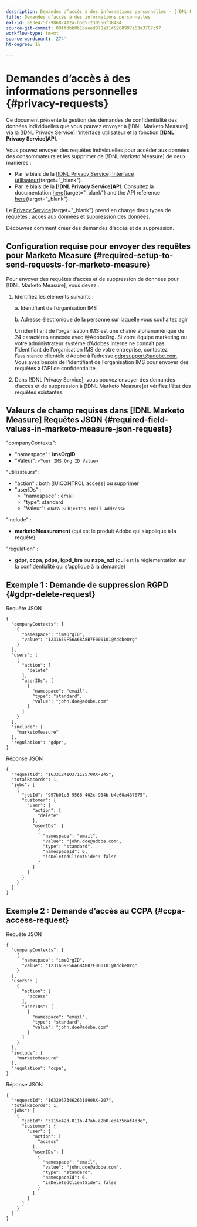 ```yaml
---
description: Demandes d’accès à des informations personnelles - [!DNL Marketo Measure] - Documentation du produit
title: Demandes d’accès à des informations personnelles
exl-id: 883e475f-9868-412a-b505-230556f38484
source-git-commit: 09ffdbb0b1baeed870a3145268997e63a3707c97
workflow-type: tm+mt
source-wordcount: '274'
ht-degree: 1%

---
```


# Demandes d’accès à des informations personnelles {#privacy-requests}

Ce document présente la gestion des demandes de confidentialité des données individuelles que vous pouvez envoyer à [!DNL Marketo Measure] via la [!DNL Privacy Service] l’interface utilisateur et la fonction **[!DNL Privacy Service]API**.

Vous pouvez envoyer des requêtes individuelles pour accéder aux données des consommateurs et les supprimer de [!DNL Marketo Measure] de deux manières :

* Par le biais de la [[!DNL Privacy Service] Interface utilisateur](https://experienceleague.adobe.com/docs/experience-platform/privacy/ui/overview.html){target="_blank"}.
* Par le biais de la **[!DNL Privacy Service]API**. Consultez la documentation [here](https://experienceleague.adobe.com/docs/experience-platform/privacy/api/overview.html){target="_blank"} and the API reference [here](https://developer.adobe.com/experience-platform-apis/references/privacy-service/){target="_blank"}.

Le [Privacy Service](https://experienceleague.adobe.com/docs/experience-platform/privacy/home.html){target="_blank"} prend en charge deux types de requêtes : accès aux données et suppression des données.

Découvrez comment créer des demandes d’accès et de suppression.

## Configuration requise pour envoyer des requêtes pour Marketo Measure {#required-setup-to-send-requests-for-marketo-measure}

Pour envoyer des requêtes d’accès et de suppression de données pour [!DNL Marketo Measure], vous devez :

1. Identifiez les éléments suivants :

   a. Identifiant de l’organisation IMS

   b. Adresse électronique de la personne sur laquelle vous souhaitez agir

   Un identifiant de l’organisation IMS est une chaîne alphanumérique de 24 caractères annexée avec @AdobeOrg. Si votre équipe marketing ou votre administrateur système d’Adobes interne ne connaît pas l’identifiant de l’organisation IMS de votre entreprise, contactez l’assistance clientèle d’Adobe à l’adresse gdprsupport@adobe.com. Vous avez besoin de l’identifiant de l’organisation IMS pour envoyer des requêtes à l’API de confidentialité.

1. Dans [!DNL Privacy Service], vous pouvez envoyer des demandes d’accès et de suppression à [!DNL Marketo Measure]et vérifiez l’état des requêtes existantes.

## Valeurs de champ requises dans [!DNL Marketo Measure] Requêtes JSON {#required-field-values-in-marketo-measure-json-requests}

&quot;companyContexts&quot;:

* &quot;namespace&quot; : **imsOrgID**
* &quot;Valeur&quot;: `<Your IMS Org ID Value>`

&quot;utilisateurs&quot;:

* &quot;action&quot; : both [!UICONTROL access] ou supprimer
* &quot;userIDs&quot; :
   * &quot;namespace&quot; : email
   * &quot;type&quot;: standard
   * &quot;Valeur&quot;: `<Data Subject's Email Address>`

&quot;include&quot; :

* **marketoMeasurement** (qui est le produit Adobe qui s’applique à la requête)

&quot;regulation&quot; :

* **gdpr**, **ccpa**, **pdpa**, **lgpd_bra** ou **nzpa_nzl** (qui est la réglementation sur la confidentialité qui s’applique à la demande)

## Exemple 1 : Demande de suppression RGPD {#gdpr-delete-request}

Requête JSON

```text
{
  "companyContexts": [
    {
      "namespace": "imsOrgID",
      "value": "1231659F56A68A8B7F000101@AdobeOrg"
    }
  ],
  "users": [
    {
      "action": [
        "delete"
      ],
      "userIDs": [
        {
          "namespace": "email",
          "type": "standard",
          "value": "john.doe@adobe.com"
        }
      ]
    }
  ],
  "include": [
    "marketoMeasure"
  ],
  "regulation": "gdpr",
}
```

Réponse JSON

```text
{
  "requestId": "16331241037112570RX-245",
  "totalRecords": 1,
  "jobs": [
    {
      "jobId": "997b01e3-9568-402c-904b-b4e60a437875",
      "customer": {
        "user": {
          "action": [
            "delete"
          ],
          "userIDs": [
            {
              "namespace": "email",
              "value": "john.doe@adobe.com",
              "type": "standard",
              "namespaceId": 6,
              "isDeletedClientSide": false
            }
          ]
        }
      }
    }
  ]
}
```

## Exemple 2 : Demande d’accès au CCPA {#ccpa-access-request}

Requête JSON

```text
{
  "companyContexts": [
    {
      "namespace": "imsOrgID",
      "value": "1231659F56A68A8B7F000101@AdobeOrg"
    }
  ],
  "users": [
    {
      "action": [
        "access"
      ],
      "userIDs": [
        {
          "namespace": "email",
          "type": "standard",
          "value": "john.doe@adobe.com"
        }
      ]
    }
  ],
  "include": [
    "marketoMeasure"
  ],
  "regulation": "ccpa",
}
```

Réponse JSON

```text
{
  "requestId": "16329573462631890RX-207",
  "totalRecords": 1,
  "jobs": [
    {
      "jobId": "3115e42d-011b-47ab-a2b0-ed4356af4d3e",
      "customer": {
        "user": {
          "action": [
            "access"
          ],
          "userIDs": [
            {
              "namespace": "email",
              "value": "john.doe@adobe.com",
              "type": "standard",
              "namespaceId": 6,
              "isDeletedClientSide": false
            }
          ]
        }
      }
    }
  ]
}
```
